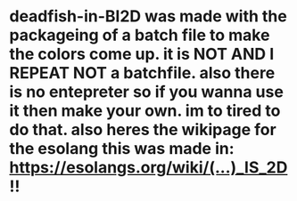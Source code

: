 # deadfish-in-BI2D was made with the packageing of a batch file to make the colors come up. it is NOT AND I REPEAT NOT a batchfile. also there is no entepreter so if you wanna use it then make your own. im to tired to do that. also heres the wikipage for the esolang this was made in: https://esolangs.org/wiki/(...)_IS_2D!!
